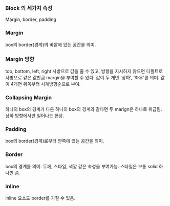 ### Block 의 세가지 속성
Margin, border, padding

### Margin
box의 border(경계)의 바깥에 있는 공간을 의미.

### Margin 방향
top, bottom, left, right 사방으로 값을 줄 수 있고, 방향을 지시하지 않으면 디폴트로 사방으로 같은 값만큼 margin을 부여할 수 있다.
값이 두 개면 '상하', '좌우'를 의미. 값이 4개면 위쪽부터 시계방향순으로 부여.

### Collapsing Margin
하나의 box의 경계가 다른 하나의 box의 경계와 같다면 두 marign은 하나로 취급됨. 상하 방향에서만 일어나는 현상.

### Padding
box의 border(경계)로부터 안쪽에 있는 공간을 의미.

### Border
box의 경계를 의미. 두께, 스타일, 색깔 같은 속성을 부여가능. 스타일은 보통 solid 하나만 씀.

### inline
inline 요소도 border를 가질 수 있음.

